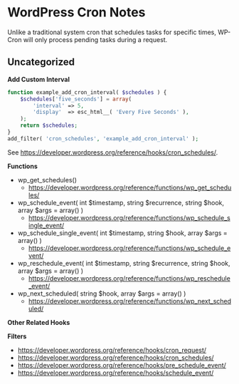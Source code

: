 # WordPress Cron Notes

Unlike a traditional system cron that schedules tasks for specific times, WP-Cron will only process pending tasks during a request.


## Uncategorized

**Add Custom Interval**

```php
function example_add_cron_interval( $schedules ) {
	$schedules['five_seconds'] = array(
		'interval' => 5,
		'display'  => esc_html__( 'Every Five Seconds' ),
	);
	return $schedules;
}
add_filter( 'cron_schedules', 'example_add_cron_interval' );
```

See https://developer.wordpress.org/reference/hooks/cron_schedules/.

**Functions**

- wp_get_schedules()
	+ https://developer.wordpress.org/reference/functions/wp_get_schedules/
- wp_schedule_event( int $timestamp, string $recurrence, string $hook, array $args = array() )
	+ https://developer.wordpress.org/reference/functions/wp_schedule_single_event/
- wp_schedule_single_event( int $timestamp, string $hook, array $args = array() )
	+ https://developer.wordpress.org/reference/functions/wp_schedule_event/
- wp_reschedule_event( int $timestamp, string $recurrence, string $hook, array $args = array() )
	+ https://developer.wordpress.org/reference/functions/wp_reschedule_event/
- wp_next_scheduled( string $hook, array $args = array() )
	+ https://developer.wordpress.org/reference/functions/wp_next_scheduled/

**Other Related Hooks**

**Filters**

- https://developer.wordpress.org/reference/hooks/cron_request/
- https://developer.wordpress.org/reference/hooks/cron_schedules/
- https://developer.wordpress.org/reference/hooks/pre_schedule_event/
- https://developer.wordpress.org/reference/hooks/schedule_event/
